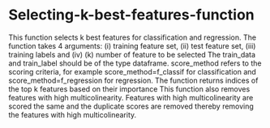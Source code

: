 # Selecting-k-best-features-function
This function selects k best features for classification and regression. The function takes 4 arguments: (i) training feature set, (ii) test feature set, (iii) training labels and (iv) (k) number of feature to be selected 
The train_data and train_label should be of the type dataframe.
score_method refers to the scoring criteria, for example score_method=f_classif for classification and score_method=f_regression for regression.
The function returns indices of the top k features based on their importance
This function also removes features with high multicolinearity. Features with high multicolinearity are scored the same and the duplicate scores are removed thereby removing the features with high multicolinearity.
